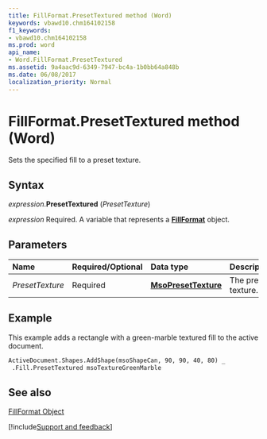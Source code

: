 ```yaml
---
title: FillFormat.PresetTextured method (Word)
keywords: vbawd10.chm164102158
f1_keywords:
- vbawd10.chm164102158
ms.prod: word
api_name:
- Word.FillFormat.PresetTextured
ms.assetid: 9a4aac9d-6349-7947-bc4a-1b0bb64a848b
ms.date: 06/08/2017
localization_priority: Normal
---
```



# FillFormat.PresetTextured method (Word)

Sets the specified fill to a preset texture.


## Syntax

_expression_.**PresetTextured** (_PresetTexture_)

_expression_ Required. A variable that represents a **[FillFormat](word.fillformat.md)** object.


## Parameters



|Name|Required/Optional|Data type|Description|
|:-----|:-----|:-----|:-----|
| _PresetTexture_|Required| **[MsoPresetTexture](Office.MsoPresetTexture.md)**|The preset texture.|

## Example

This example adds a rectangle with a green-marble textured fill to the active document.


```vb
ActiveDocument.Shapes.AddShape(msoShapeCan, 90, 90, 40, 80) _ 
 .Fill.PresetTextured msoTextureGreenMarble
```


## See also


[FillFormat Object](Word.FillFormat.md)

[!include[Support and feedback](~/includes/feedback-boilerplate.md)]